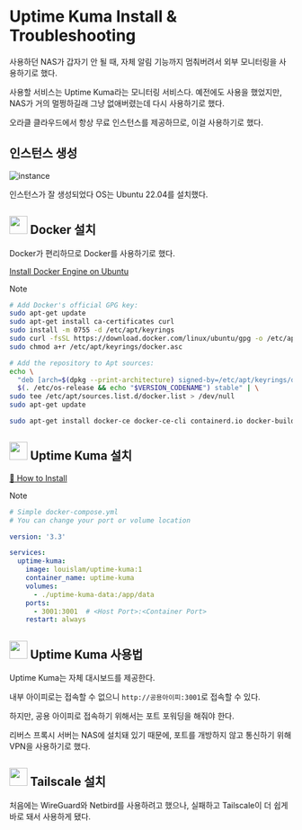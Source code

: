 # Uptime Kuma Install & Troubleshooting
사용하던 NAS가 갑자기 안 될 때, 자체 알림 기능까지 멈춰버려서 외부 모니터링을 사용하기로 했다.

사용할 서비스는 Uptime Kuma라는 모니터링 서비스다. 예전에도 사용을 했었지만, NAS가 거의 멀쩡하길래 그냥 없애버렸는데 다시 사용하기로 했다.

오라클 클라우드에서 항상 무료 인스턴스를 제공하므로, 이걸 사용하기로 했다.

## 인스턴스 생성
![instance](https://github.com/user-attachments/assets/b45ae7f9-4fd5-46f8-95bd-9096325df1d4)

인스턴스가 잘 생성되었다 OS는 Ubuntu 22.04를 설치했다.

## <img src="https://cdn.jsdelivr.net/gh/selfhst/icons/svg/docker.svg" width="32px" height="32px"> Docker 설치
Docker가 편리하므로 Docker를 사용하기로 했다.

[Install Docker Engine on Ubuntu](https://docs.docker.com/engine/install/ubuntu/)
> [!NOTE]
> ```bash
> # Add Docker's official GPG key:
> sudo apt-get update
> sudo apt-get install ca-certificates curl
> sudo install -m 0755 -d /etc/apt/keyrings
> sudo curl -fsSL https://download.docker.com/linux/ubuntu/gpg -o /etc/apt/keyrings/docker.asc
> sudo chmod a+r /etc/apt/keyrings/docker.asc
>
> # Add the repository to Apt sources:
> echo \
>   "deb [arch=$(dpkg --print-architecture) signed-by=/etc/apt/keyrings/docker.asc] https://download.docker.com/linux/ubuntu \
>   $(. /etc/os-release && echo "$VERSION_CODENAME") stable" | \
> sudo tee /etc/apt/sources.list.d/docker.list > /dev/null
> sudo apt-get update
> ```
>
> ```bash
> sudo apt-get install docker-ce docker-ce-cli containerd.io docker-buildx-plugin docker-compose-plugin
> ```

## <img src="https://cdn.jsdelivr.net/gh/selfhst/icons/svg/uptime-kuma.svg" width="32px" height="32px"> Uptime Kuma 설치
[🔧 How to Install](https://github.com/louislam/uptime-kuma/wiki/%F0%9F%94%A7-How-to-Install)
> [!NOTE]
> ```yml
> # Simple docker-compose.yml
> # You can change your port or volume location
>
> version: '3.3'
>
> services:
>   uptime-kuma:
>     image: louislam/uptime-kuma:1
>     container_name: uptime-kuma
>     volumes:
>       - ./uptime-kuma-data:/app/data
>     ports:
>       - 3001:3001  # <Host Port>:<Container Port>
>     restart: always
> ```

## <img src="https://cdn.jsdelivr.net/gh/selfhst/icons/svg/uptime-kuma.svg" width="32px" height="32px"> Uptime Kuma 사용법

Uptime Kuma는 자체 대시보드를 제공한다.

내부 아이피로는 접속할 수 없으니 ```http://공용아이피:3001```로 접속할 수 있다.

하지만, 공용 아이피로 접속하기 위해서는 포트 포워딩을 해줘야 한다.

리버스 프록시 서버는 NAS에 설치돼 있기 때문에, 포트를 개방하지 않고 통신하기 위해 VPN을 사용하기로 했다.

## <img src="https://cdn.jsdelivr.net/gh/selfhst/icons/svg/tailscale-light.svg" width="32px" height="32px"> Tailscale 설치
처음에는 WireGuard와 Netbird를 사용하려고 했으나, 실패하고 Tailscale이 더 쉽게 바로 돼서 사용하게 됐다.
